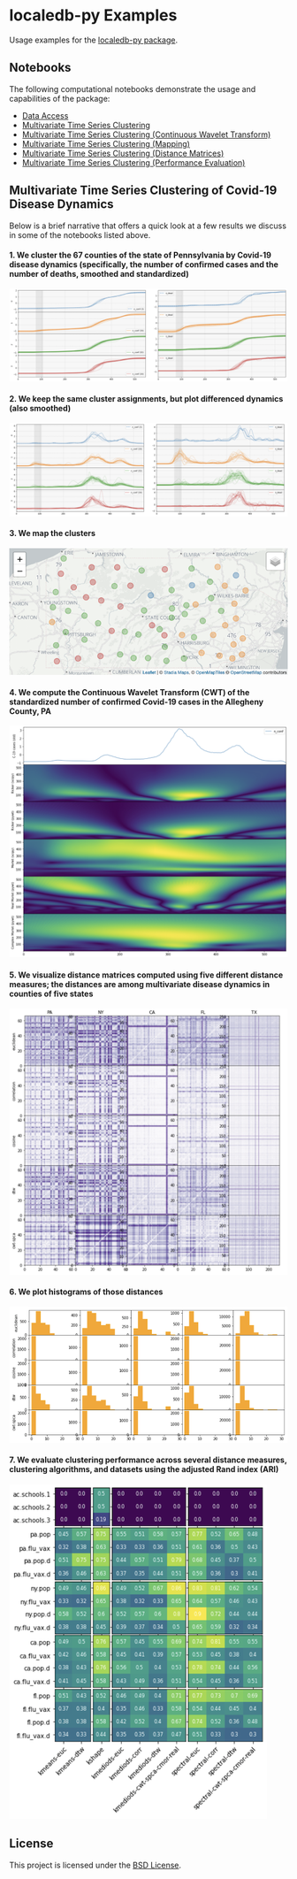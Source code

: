# localedb-py Examples

Usage examples for the [localedb-py package](https://github.com/momacs/localedb-py).


## Notebooks

The following computational notebooks demonstrate the usage and capabilities of the package:
- [Data Access](blob/master/01-data-access.ipynb)
- [Multivariate Time Series Clustering](blob/master/02-mvts-cluster.ipynb)
- [Multivariate Time Series Clustering (Continuous Wavelet Transform)](blob/master/03-mvts-cluster-cwt.ipynb)
- [Multivariate Time Series Clustering (Mapping)](blob/master/04-mvts-cluster-map.ipynb)
- [Multivariate Time Series Clustering (Distance Matrices)](blob/master/05-mvts-cluster-dist-mat.ipynb)
- [Multivariate Time Series Clustering (Performance Evaluation)](blob/master/06-mvts-cluster-perf-eval.ipynb)


## Multivariate Time Series Clustering of Covid-19 Disease Dynamics

Below is a brief narrative that offers a quick look at a few results we discuss in some of the notebooks listed above.

#### 1. We cluster the 67 counties of the state of Pennsylvania by Covid-19 disease dynamics (specifically, the number of confirmed cases and the number of deaths, smoothed and standardized)

![Alt text](brief-narrative/01-c19-mvts-cluster-pa.png?raw=true)

#### 2. We keep the same cluster assignments, but plot differenced dynamics (also smoothed)

![Alt text](brief-narrative/02-c19-mvts-cluster-diff-pa.png?raw=true)

#### 3. We map the clusters

![Alt text](brief-narrative/03-c19-mvts-cluster-pa-map.png?raw=true)

#### 4. We compute the Continuous Wavelet Transform (CWT) of the standardized number of confirmed Covid-19 cases in the Allegheny County, PA

![Alt text](brief-narrative/04-c19-cwt.png?raw=true)

#### 5. We visualize distance matrices computed using five different distance measures; the distances are among multivariate disease dynamics in counties of five states

![Alt text](brief-narrative/05-c19-dist-mat-5-states.png?raw=true)

#### 6. We plot histograms of those distances

![Alt text](brief-narrative/06-c19-dist-mat-hist-5-states.png?raw=true)

#### 7. We evaluate clustering performance across several distance measures, clustering algorithms, and datasets using the adjusted Rand index (ARI)

![Alt text](brief-narrative/07-cluster-perf-eval.png?raw=true)


## License

This project is licensed under the [BSD License](LICENSE.md).
